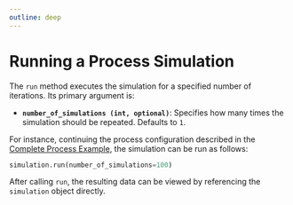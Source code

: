 ```yaml
---
outline: deep
---
```


# Running a Process Simulation

The `run` method executes the simulation for a specified number of iterations. Its primary argument is:

-   **`number_of_simulations (int, optional)`**: Specifies how many times the simulation should be repeated. Defaults to `1`.

For instance, continuing the process configuration described in the [Complete Process Example](#complete-process-example), the simulation can be run as follows:

```python
simulation.run(number_of_simulations=100)
```

After calling `run`, the resulting data can be viewed by referencing the `simulation` object directly.
